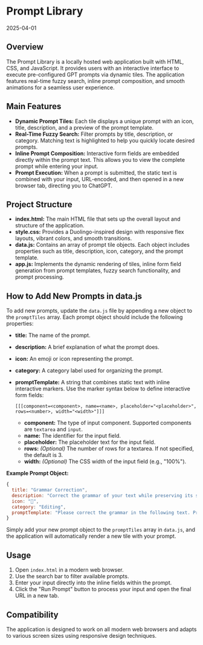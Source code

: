 # Prompt Library

2025-04-01

## Overview

The Prompt Library is a locally hosted web application built with HTML, CSS, and JavaScript. It provides users with an interactive interface to execute pre-configured GPT prompts via dynamic tiles. The application features real-time fuzzy search, inline prompt composition, and smooth animations for a seamless user experience.

## Main Features

- **Dynamic Prompt Tiles:**
   Each tile displays a unique prompt with an icon, title, description, and a preview of the prompt template.
- **Real-Time Fuzzy Search:**
   Filter prompts by title, description, or category. Matching text is highlighted to help you quickly locate desired prompts.
- **Inline Prompt Composition:**
   Interactive form fields are embedded directly within the prompt text. This allows you to view the complete prompt while entering your input.
- **Prompt Execution:**
   When a prompt is submitted, the static text is combined with your input, URL-encoded, and then opened in a new browser tab, directing you to ChatGPT.

## Project Structure

- **index.html:**
   The main HTML file that sets up the overall layout and structure of the application.
- **style.css:**
   Provides a Duolingo-inspired design with responsive flex layouts, vibrant colors, and smooth transitions.
- **data.js:**
   Contains an array of prompt tile objects. Each object includes properties such as title, description, icon, category, and the prompt template.
- **app.js:**
   Implements the dynamic rendering of tiles, inline form field generation from prompt templates, fuzzy search functionality, and prompt processing.

## How to Add New Prompts in data.js

To add new prompts, update the `data.js` file by appending a new object to the `promptTiles` array. Each prompt object should include the following properties:

- **title:**
   The name of the prompt.

- **description:**
   A brief explanation of what the prompt does.

- **icon:**
   An emoji or icon representing the prompt.

- **category:**
   A category label used for organizing the prompt.

- **promptTemplate:**
   A string that combines static text with inline interactive markers. Use the marker syntax below to define interactive form fields:

  ```
  [[[component=<component>, name=<name>, placeholder="<placeholder>", rows=<number>, width="<width>"]]]
  ```

  - **component:**
     The type of input component. Supported components are `textarea` and `input`.
  - **name:**
     The identifier for the input field.
  - **placeholder:**
     The placeholder text for the input field.
  - **rows:**
     *(Optional)* The number of rows for a textarea. If not specified, the default is 3.
  - **width:**
     *(Optional)* The CSS width of the input field (e.g., "100%").

**Example Prompt Object:**

```js
{
  title: "Grammar Correction",
  description: "Correct the grammar of your text while preserving its style.",
  icon: "📝",
  category: "Editing",
  promptTemplate: "Please correct the grammar in the following text. Preserve the style and tone of the original writing:\n\n[[[component=textarea, name=inputText, placeholder=\"Enter your text here\", rows=5, width=\"100%\"]]]\n\nReturn only the corrected version without explanations."
}
```

Simply add your new prompt object to the `promptTiles` array in `data.js`, and the application will automatically render a new tile with your prompt.

## Usage

1. Open `index.html` in a modern web browser.
2. Use the search bar to filter available prompts.
3. Enter your input directly into the inline fields within the prompt.
4. Click the "Run Prompt" button to process your input and open the final URL in a new tab.

## Compatibility

The application is designed to work on all modern web browsers and adapts to various screen sizes using responsive design techniques.